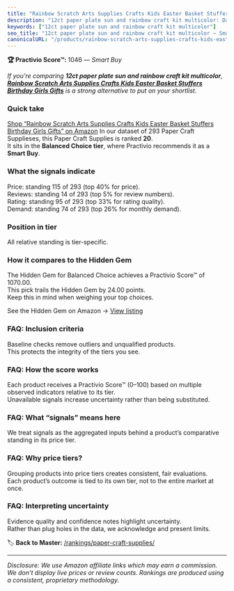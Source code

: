 ```yaml
---
title: "Rainbow Scratch Arts Supplies Crafts Kids Easter Basket Stuffers Birthday Girls Gifts"
description: "12ct paper plate sun and rainbow craft kit multicolor: Data-driven within Balanced Choice ranking using the Practivio Score™. Positioned by quality, value, dem…"
keywords: ["12ct paper plate sun and rainbow craft kit multicolor"]
seo_title: "12ct paper plate sun and rainbow craft kit multicolor — Smart Buy Balanced Choice (2025)"
canonicalURL: "/products/rainbow-scratch-arts-supplies-crafts-kids-easter-basket-stuffers-birthday-girls-gifts-B07218YVCZ/"
---
```


**🏆 Practivio Score™:** 1046 — _Smart Buy_


*If you're comparing **12ct paper plate sun and rainbow craft kit multicolor**, **[Rainbow Scratch Arts Supplies Crafts Kids Easter Basket Stuffers Birthday Girls Gifts](https://www.amazon.com/dp/B07218YVCZ?tag=practivio-20)** is a strong alternative to put on your shortlist.*
### Quick take
[Shop “Rainbow Scratch Arts Supplies Crafts Kids Easter Basket Stuffers Birthday Girls Gifts” on Amazon](https://www.amazon.com/dp/B07218YVCZ?tag=practivio-20)
In our dataset of 293 Paper Craft Supplieses, this Paper Craft Supplies is ranked **20**.  
It sits in the **Balanced Choice tier**, where Practivio recommends it as a **Smart Buy**.

### What the signals indicate
Price: standing 115 of 293 (top 40% for price).  
Reviews: standing 14 of 293 (top 5% for review numbers).  
Rating: standing 95 of 293 (top 33% for rating quality).  
Demand: standing 74 of 293 (top 26% for monthly demand).

### Position in tier
All relative standing is tier-specific.

### How it compares to the Hidden Gem
The Hidden Gem for Balanced Choice achieves a Practivio Score™ of 1070.00.  
This pick trails the Hidden Gem by 24.00 points.  
Keep this in mind when weighing your top choices.  

See the Hidden Gem on Amazon → [View listing](https://www.amazon.com/dp/B01GIJLSGG?tag=practivio-20)

### FAQ: Inclusion criteria
Baseline checks remove outliers and unqualified products.  
This protects the integrity of the tiers you see.

### FAQ: How the score works
Each product receives a Practivio Score™ (0–100) based on multiple observed indicators relative to its tier.  
Unavailable signals increase uncertainty rather than being substituted.

### FAQ: What “signals” means here
We treat signals as the aggregated inputs behind a product’s comparative standing in its price tier.

### FAQ: Why price tiers?
Grouping products into price tiers creates consistent, fair evaluations.  
Each product’s outcome is tied to its own tier, not to the entire market at once.

### FAQ: Interpreting uncertainty
Evidence quality and confidence notes highlight uncertainty.  
Rather than plug holes in the data, we acknowledge and present limits.


🏷️ **Back to Master:** [/rankings/paper-craft-supplies/](/rankings/paper-craft-supplies/)

---
_Disclosure: We use Amazon affiliate links which may earn a commission. We don’t display live prices or review counts. Rankings are produced using a consistent, proprietary methodology._
